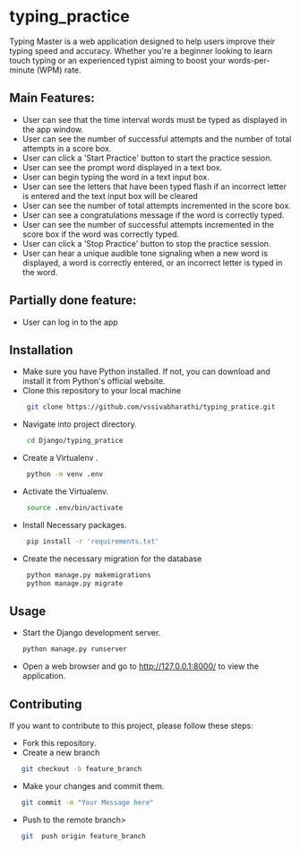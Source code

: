 # typing_practice

Typing Master is a web application designed to help users improve their typing speed and accuracy. Whether you're a beginner looking to learn touch typing or an experienced typist aiming to boost your words-per-minute (WPM) rate.

## Main Features:

- User can see that the time interval words must be typed as displayed in the app window.
- User can see the number of successful attempts and the number of total attempts in a score box.
- User can click a 'Start Practice' button to start the practice session.
- User can see the prompt word displayed in a text box.
- User can begin typing the word in a text input box.
- User can see the letters that have been typed flash if an incorrect letter is entered and the text input box will be cleared
- User can see the number of total attempts incremented in the score box.
- User can see a congratulations message if the word is correctly typed.
- User can see the number of successful attempts incremented in the score box if the word was correctly typed.
- User can click a 'Stop Practice' button to stop the practice session.
- User can hear a unique audible tone signaling when a new word is
  displayed, a word is correctly entered, or an incorrect letter is typed in
  the word.

## Partially done feature:

- User can log in to the app

## Installation

- Make sure you have Python installed. If not, you can download and install it from Python's official website.
- Clone this repository to your local machine
  ```bash
   git clone https://github.com/vssivabharathi/typing_pratice.git
  ```
- Navigate into project directory.
  ```bash
   cd Django/typing_pratice
  ```
- Create a Virtualenv .
  ```bash
   python -m venv .env
  ```
- Activate the Virtualenv.
  ```bash
   source .env/bin/activate
  ```
- Install Necessary packages.
  ```bash
   pip install -r 'requirements.txt'
  ```
- Create the necessary migration for the database
  ```bash
   python manage.py makemigrations
   python manage.py migrate
  ```

## Usage

- Start the Django development server.
  ```bash
  python manage.py runserver
  ```
- Open a web browser and go to http://127.0.0.1:8000/ to view the application.

## Contributing

If you want to contribute to this project, please follow these steps:

- Fork this repository.
- Create a new branch

```bash
   git checkout -b feature_branch
```

- Make your changes and commit them.

```bash
   git commit -m "Your Message here"
```

- Push to the remote branch>

```bash
   git  push origin feature_branch
```

